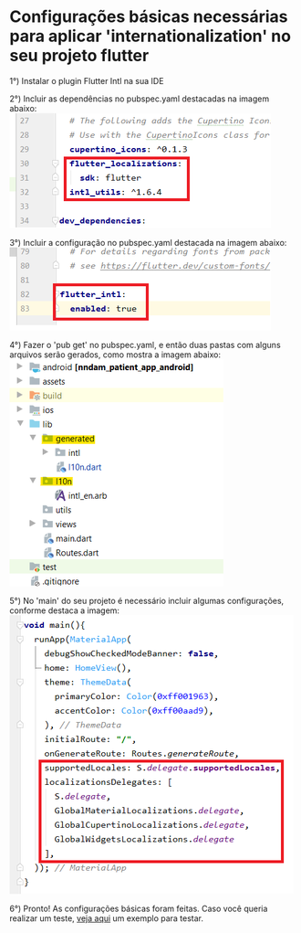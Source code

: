 # Configurações básicas necessárias para aplicar 'internationalization' no seu projeto flutter

1°) Instalar o plugin Flutter Intl na sua IDE

2°) Incluir as dependências no pubspec.yaml destacadas na imagem abaixo:
![](https://github.com/SabrinaKaren/flutter-helper/blob/master/internationalization/assets/01_dependencies.png)

3°) Incluir a configuração no pubspec.yaml destacada na imagem abaixo:
![](https://github.com/SabrinaKaren/flutter-helper/blob/master/internationalization/assets/02_configuracao_pub.png)

4°) Fazer o 'pub get' no pubspec.yaml, e então duas pastas com alguns arquivos serão gerados, como mostra a imagem abaixo:
![](https://github.com/SabrinaKaren/flutter-helper/blob/master/internationalization/assets/03_pastas_geradas.png)

5°) No 'main' do seu projeto é necessário incluir algumas configurações, conforme destaca a imagem:
![](https://github.com/SabrinaKaren/flutter-helper/blob/master/internationalization/assets/04_conf_main.png)

6°) Pronto! As configurações básicas foram feitas. Caso você queria realizar um teste, [veja aqui](/internationalization/example.md) um exemplo para testar.
